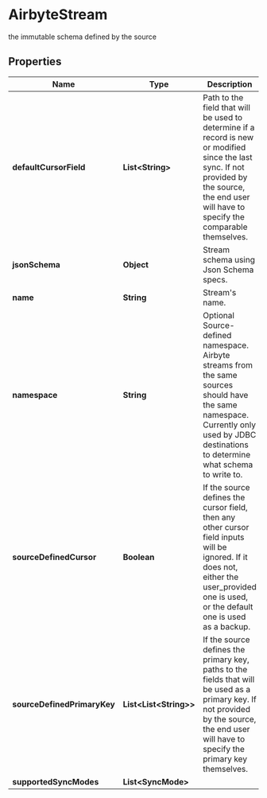 

# AirbyteStream

the immutable schema defined by the source

## Properties

| Name | Type | Description | Notes |
|------------ | ------------- | ------------- | -------------|
|**defaultCursorField** | **List&lt;String&gt;** | Path to the field that will be used to determine if a record is new or modified since the last sync. If not provided by the source, the end user will have to specify the comparable themselves. |  [optional] |
|**jsonSchema** | **Object** | Stream schema using Json Schema specs. |  [optional] |
|**name** | **String** | Stream&#39;s name. |  |
|**namespace** | **String** | Optional Source-defined namespace. Airbyte streams from the same sources should have the same namespace. Currently only used by JDBC destinations to determine what schema to write to. |  [optional] |
|**sourceDefinedCursor** | **Boolean** | If the source defines the cursor field, then any other cursor field inputs will be ignored. If it does not, either the user_provided one is used, or the default one is used as a backup. |  [optional] |
|**sourceDefinedPrimaryKey** | **List&lt;List&lt;String&gt;&gt;** | If the source defines the primary key, paths to the fields that will be used as a primary key. If not provided by the source, the end user will have to specify the primary key themselves. |  [optional] |
|**supportedSyncModes** | **List&lt;SyncMode&gt;** |  |  [optional] |



